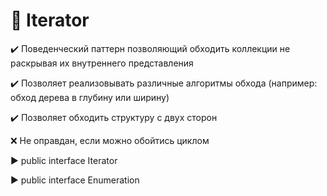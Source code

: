 # :robot: Iterator 

:heavy_check_mark: Поведенческий паттерн позволяющий обходить коллекции не раскрывая их внутреннего представления

:heavy_check_mark: Позволяет реализовывать различные алгоритмы обхода (например: обход дерева в глубину или ширину)

:heavy_check_mark: Позволяет обходить структуру с двух сторон

:x: Не оправдан, если можно обойтись циклом

:arrow_forward: public interface Iterator<E>
  
:arrow_forward: public interface Enumeration<E>
